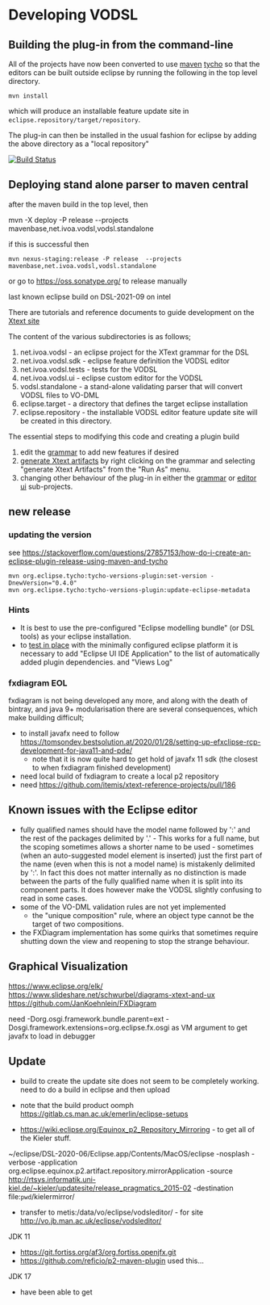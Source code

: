 
Developing VODSL 
================

Building the plug-in from the command-line
------------------------------------------

All of the projects have now been converted to use [maven](http://maven.apache.org) [tycho](https://www.eclipse.org/tycho/)  so that  the 
editors can be built outside eclipse by running the following in the top level directory. 

    mvn install
    
which will produce an installable feature update site in `eclipse.repository/target/repository`.

The plug-in can then be installed in the usual fashion for eclipse by adding the above directory as a "local repository"



[![Build Status](https://travis-ci.org/pahjbo/vodsl.svg?branch=master)](https://travis-ci.org/pahjbo/vodsl)


Deploying stand alone parser to maven central
---------------------------------------------

after the maven build in the top level, then 

   mvn -X deploy -P release --projects mavenbase,net.ivoa.vodsl,vodsl.standalone


if this is successful then


    mvn nexus-staging:release -P release  --projects mavenbase,net.ivoa.vodsl,vodsl.standalone

or go to https://oss.sonatype.org/ to release manually

last known eclipse build on DSL-2021-09 on intel

There are tutorials and reference documents to guide development on the 
[Xtext site](https://eclipse.org/Xtext/documentation/102_domainmodelwalkthrough.html)

The content of the various subdirectories is as follows;

 1. net.ivoa.vodsl - an eclipse project for the XText grammar for the DSL
 2. net.ivoa.vodsl.sdk - eclipse feature definition the VODSL editor
 3. net.ivoa.vodsl.tests - tests for the VODSL
 4. net.ivoa.vodsl.ui - eclipse custom editor for the VODSL
 5. vodsl.standalone - a stand-alone validating parser that will convert VODSL files to VO-DML
 6. eclipse.target - a directory that defines the target eclipse installation
 7. eclipse.repository - the installable VODSL editor feature update site will be created in this directory.
 

The essential steps to modifying this code and creating a plugin build

  1. edit the [grammar](./net.ivoa.vodsl/src/net/ivoa/vodml/Vodsl.xtext) to add new features if desired
  2. [generate Xtext artifacts](https://eclipse.org/Xtext/documentation/102_domainmodelwalkthrough.html#generate-language-artifacts)
     by right clicking on the grammar and selecting "generate Xtext Artifacts" from the "Run As" menu.
  3. changing other behaviour of the plug-in in either the [grammar](./net.ivoa.vodsl)
     or [editor ui](./net.ivoa.vodsl.ui) sub-projects.


## new release

### updating the version

see https://stackoverflow.com/questions/27857153/how-do-i-create-an-eclipse-plugin-release-using-maven-and-tycho

    mvn org.eclipse.tycho:tycho-versions-plugin:set-version -DnewVersion="0.4.0"
    mvn org.eclipse.tycho:tycho-versions-plugin:update-eclipse-metadata

### Hints

 - It is best to use the pre-configured "Eclipse modelling bundle" (or DSL tools) as your eclipse installation.
 - to [test in place](https://eclipse.org/Xtext/documentation/102_domainmodelwalkthrough.html#run-generated-plugin)
   with the minimally configured eclipse platform it is necessary to add
   "Eclipse UI IDE Application" to the list of automatically added plugin dependencies.
   and "Views Log"

### fxdiagram EOL

fxdiagram is not being developed any more, and along with the death of bintray, and java 9+ modularisation there are several consequences, which make building difficult;

* to install javafx need to follow https://tomsondev.bestsolution.at/2020/01/28/setting-up-efxclipse-rcp-development-for-java11-and-pde/
  - note that it is now quite hard to get hold of javafx 11 sdk (the closest to when fxdiagram finished development)
* need local build of fxdiagram to create a local p2 repository
* need https://github.com/itemis/xtext-reference-projects/pull/186
   
 
Known issues with the Eclipse editor
------------------------------------

* fully qualified names should have the model name followed by ':' and the rest of the packages delimited by '.' -
   This works for a full name, but the scoping sometimes allows a shorter name to be used - sometimes (when an auto-suggested model
   element is inserted) just the first part of the name (even when this is not a model name) is mistakenly delimited by ':'. 
   In fact this does not matter internally as no distinction is made between the 
   parts of the fully qualified name when it is split into its component parts.
   It does however make the VODSL slightly confusing to read in some cases.   
* some of the VO-DML validation rules are not yet implemented  
  - the "unique composition" rule, where an object type cannot be the target of 
      two compositions.
* the FXDiagram implementation has some quirks that sometimes require shutting down the view and reopening to stop the strange behaviour.

Graphical Visualization
-----------------------

https://www.eclipse.org/elk/
https://www.slideshare.net/schwurbel/diagrams-xtext-and-ux
https://github.com/JanKoehnlein/FXDiagram


need -Dorg.osgi.framework.bundle.parent=ext -Dosgi.framework.extensions=org.eclipse.fx.osgi	 as VM argument to get javafx to load in debugger

Update
------


* build to create the update site does not seem to be completely working. need to do a build in eclipse and then upload

* note that the build product oomph https://gitlab.cs.man.ac.uk/emerlin/eclipse-setups

* https://wiki.eclipse.org/Equinox_p2_Repository_Mirroring - to get all of the Kieler stuff.

 ~/eclipse/DSL-2020-06/Eclipse.app/Contents/MacOS/eclipse -nosplash -verbose -application org.eclipse.equinox.p2.artifact.repository.mirrorApplication -source http://rtsys.informatik.uni-kiel.de/~kieler/updatesite/release_pragmatics_2015-02 -destination file:`pwd`/kielermirror/
  
 
 * transfer to metis:/data/vo/eclipse/vodsleditor/ - for site http://vo.jb.man.ac.uk/eclipse/vodsleditor/
 
 JDK 11
 
* https://git.fortiss.org/af3/org.fortiss.openjfx.git 
* https://github.com/reficio/p2-maven-plugin used this...

JDK 17

* have been able to get
